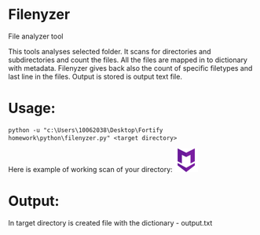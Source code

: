 # Filenyzer
File analyzer tool

This tools analyses selected folder. It scans for directories and subdirectories and count the files. All the files are mapped in to dictionary with metadata. Filenyzer gives back also the count of specific filetypes and last line in the files. Output is stored is output text file. 

# Usage:
```
python -u "c:\Users\10062038\Desktop\Fortify homework\python\filenyzer.py" <target directory> 
```

Here is example of working scan of your directory: 
![alt text](https://github.com/adam-p/markdown-here/raw/master/src/common/images/icon48.png "Filenyzer working")


# Output: 
In target directory is created file with the dictionary - output.txt

